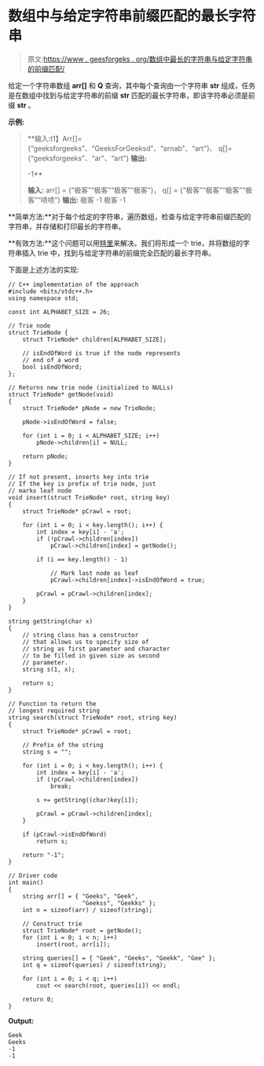 # 数组中与给定字符串前缀匹配的最长字符串

> 原文:[https://www . geesforgeks . org/数组中最长的字符串与给定字符串的前缀匹配/](https://www.geeksforgeeks.org/longest-string-in-an-array-which-matches-with-prefix-of-the-given-string/)

给定一个字符串数组 **arr[]** 和 **Q** 查询，其中每个查询由一个字符串 **str** 组成，任务是在数组中找到与给定字符串的前缀 **str** 匹配的最长字符串，即该字符串必须是前缀 **str** 。

**示例:**

> **输入:t1】Arr[]= {“geeksforgeeks”、“GeeksForGeeksd”、“arnab”、“art”}、
> q[]= {“geeksforgeeks”、“ar”、“art”}
> **输出:**
> 
> -1** 
> 
> **输入:** arr[] = {“极客”“极客”“极客”“极客”}，
> q[] = {“极客”“极客”“极客”“极客”“啧啧”}
> **输出:**
> 极客
> -1
> 极客
> -1

**简单方法:**对于每个给定的字符串，遍历数组，检查与给定字符串前缀匹配的字符串，并存储和打印最长的字符串。

**有效方法:**这个问题可以用[特里](https://www.geeksforgeeks.org/trie-insert-and-search/)来解决。我们将形成一个 trie，并将数组的字符串插入 trie 中，找到与给定字符串的前缀完全匹配的最长字符串。

下面是上述方法的实现:

```
// C++ implementation of the approach
#include <bits/stdc++.h>
using namespace std;

const int ALPHABET_SIZE = 26;

// Trie node
struct TrieNode {
    struct TrieNode* children[ALPHABET_SIZE];

    // isEndOfWord is true if the node represents
    // end of a word
    bool isEndOfWord;
};

// Returns new trie node (initialized to NULLs)
struct TrieNode* getNode(void)
{
    struct TrieNode* pNode = new TrieNode;

    pNode->isEndOfWord = false;

    for (int i = 0; i < ALPHABET_SIZE; i++)
        pNode->children[i] = NULL;

    return pNode;
}

// If not present, inserts key into trie
// If the key is prefix of trie node, just
// marks leaf node
void insert(struct TrieNode* root, string key)
{
    struct TrieNode* pCrawl = root;

    for (int i = 0; i < key.length(); i++) {
        int index = key[i] - 'a';
        if (!pCrawl->children[index])
            pCrawl->children[index] = getNode();

        if (i == key.length() - 1)

            // Mark last node as leaf
            pCrawl->children[index]->isEndOfWord = true;

        pCrawl = pCrawl->children[index];
    }
}

string getString(char x)
{
    // string class has a constructor
    // that allows us to specify size of
    // string as first parameter and character
    // to be filled in given size as second
    // parameter.
    string s(1, x);

    return s;
}

// Function to return the
// longest required string
string search(struct TrieNode* root, string key)
{
    struct TrieNode* pCrawl = root;

    // Prefix of the string
    string s = "";

    for (int i = 0; i < key.length(); i++) {
        int index = key[i] - 'a';
        if (!pCrawl->children[index])
            break;

        s += getString((char)key[i]);

        pCrawl = pCrawl->children[index];
    }

    if (pCrawl->isEndOfWord)
        return s;

    return "-1";
}

// Driver code
int main()
{
    string arr[] = { "Geeks", "Geek",
                     "Geekss", "Geekks" };
    int n = sizeof(arr) / sizeof(string);

    // Construct trie
    struct TrieNode* root = getNode();
    for (int i = 0; i < n; i++)
        insert(root, arr[i]);

    string queries[] = { "Geek", "Geeks", "Geekk", "Gee" };
    int q = sizeof(queries) / sizeof(string);

    for (int i = 0; i < q; i++)
        cout << search(root, queries[i]) << endl;

    return 0;
}
```

**Output:**

```
Geek
Geeks
-1
-1

```